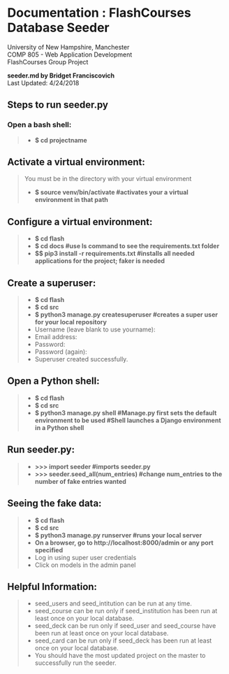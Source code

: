 # Documentation : FlashCourses Database Seeder

University of New Hampshire, Manchester  
COMP 805 - Web Application Development  
FlashCourses Group Project  

**seeder.md by Bridget Franciscovich**  
Last Updated: 4/24/2018  

##  Steps to run seeder.py

### Open a bash shell:
> - **$ cd projectname**

## Activate a virtual environment:
> You must be in the directory with your virtual environment
> - **$ source venv/bin/activate 		#activates your a virtual environment in that path**

## Configure a virtual environment:
> - **$ cd flash**
> - **$ cd docs				#use ls command to see the requirements.txt folder**
> - **$$ pip3 install -r requirements.txt	#installs all needed applications for the project; faker is needed**

## Create a superuser:
> - **$ cd flash**
> - **$ cd src**
> - **$ python3 manage.py createsuperuser		#creates a super user for your local repository**
> -   Username (leave blank to use yourname):
> -   Email address:
> -   Password:
> -   Password (again):
> -   Superuser created successfully.

## Open a Python shell:
> - **$ cd flash**
> - **$ cd src**
> - **$ python3 manage.py shell		#Manage.py first sets the default environment to be used
                                  #Shell launches a Django environment in a Python shell**

## Run seeder.py:
> - **>>> import seeder			#imports seeder.py**
> - **>>> seeder.seed_all(num_entries)	#change num_entries to the number of fake entries wanted**

## Seeing the fake data:
> - **$ cd flash**
> - **$ cd src**
> - **$ python3 manage.py runserver				#runs your local server**
> - **On a browser, go to http://localhost:8000/admin	or any port specified**
> - Log in using super user credentials
> - Click on models in the admin panel

## Helpful Information:
> - seed_users and seed_intitution can be run at any time.
> - seed_course can be run only if seed_institution has been run at least once on your local database.
> - seed_deck can be run only if seed_user and seed_course have been run at least once on your local database.
> - seed_card can be run only if seed_deck has been run at least once on your local database.
> - You should have the most updated project on the master to successfully run the seeder.
